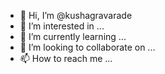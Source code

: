 - 👋 Hi, I’m @kushagravarade
- 👀 I’m interested in ...
- 🌱 I’m currently learning ...
- 💞️ I’m looking to collaborate on ...
- 📫 How to reach me ...

<!---
kushagravarade/kushagravarade is a ✨ special ✨ repository because its `README.md` (this file) appears on your GitHub profile.
You can click the Preview link to take a look at your changes.
--->
